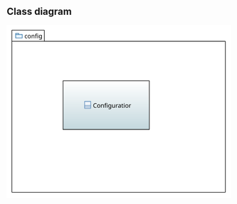 ## Class diagram

![config package class diagram](../../../docs/img/config_package_class_diagram.svg)

